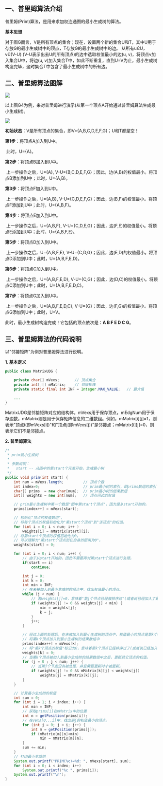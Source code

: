 ## 一、普里姆算法介绍

普里姆(Prim)算法，是用来求加权连通图的最小生成树的算法。

**基本思想** 

对于图G而言，V是所有顶点的集合；现在，设置两个新的集合U和T，其中U用于存放G的最小生成树中的顶点，T存放G的最小生成树中的边。 从所有uЄU，vЄ(V-U) (V-U表示出去U的所有顶点)的边中选取权值最小的边(u, v)，将顶点v加入集合U中，将边(u, v)加入集合T中，如此不断重复，直到U=V为止，最小生成树构造完毕，这时集合T中包含了最小生成树中的所有边。

## 二、普里姆算法图解

![](https://github.com/wangkuiwu/datastructs_and_algorithm/blob/master/pictures/graph/prim/01.jpg?raw=true&_=3711510)

以上图G4为例，来对普里姆进行演示(从第一个顶点A开始通过普里姆算法生成最小生成树)。

![](https://github.com/wangkuiwu/datastructs_and_algorithm/blob/master/pictures/graph/prim/02.jpg?raw=true&_=3711510)

**初始状态**：V是所有顶点的集合，即V={A,B,C,D,E,F,G}；U和T都是空！ 

**第1步**：将顶点A加入到U中。

 
​    此时，U={A}。 

**第2步**：将顶点B加入到U中。 

​    上一步操作之后，U={A}, V-U={B,C,D,E,F,G}；因此，边(A,B)的权值最小。将顶点B添加到U中；此时，U={A,B}。 

**第3步**：将顶点F加入到U中。 

​    上一步操作之后，U={A,B}, V-U={C,D,E,F,G}；因此，边(B,F)的权值最小。将顶点F添加到U中；此时，U={A,B,F}。 

**第4步**：将顶点E加入到U中。 

​    上一步操作之后，U={A,B,F}, V-U={C,D,E,G}；因此，边(F,E)的权值最小。将顶点E添加到U中；此时，U={A,B,F,E}。 

**第5步**：将顶点D加入到U中。 

​    上一步操作之后，U={A,B,F,E}, V-U={C,D,G}；因此，边(E,D)的权值最小。将顶点D添加到U中；此时，U={A,B,F,E,D}。 

**第6步**：将顶点C加入到U中。 

​    上一步操作之后，U={A,B,F,E,D}, V-U={C,G}；因此，边(D,C)的权值最小。将顶点C添加到U中；此时，U={A,B,F,E,D,C}。 

**第7步**：将顶点G加入到U中。 

​    上一步操作之后，U={A,B,F,E,D,C}, V-U={G}；因此，边(F,G)的权值最小。将顶点G添加到U中；此时，U=V。

此时，最小生成树构造完成！它包括的顶点依次是：**A B F E D C G**。

## 三、普里姆算法的代码说明

以"邻接矩阵"为例对普里姆算法进行说明。

**1. 基本定义**

```java
public class MatrixUDG {

    private char[] mVexs;       // 顶点集合
    private int[][] mMatrix;    // 邻接矩阵
    private static final int INF = Integer.MAX_VALUE;   // 最大值

    ...
}
```

MatrixUDG是邻接矩阵对应的结构体。mVexs用于保存顶点，mEdgNum用于保存边数，mMatrix则是用于保存矩阵信息的二维数组。例如，mMatrix[i][j]=1，则表示"顶点i(即mVexs[i])"和"顶点j(即mVexs[j])"是邻接点；mMatrix[i][j]=0，则表示它们不是邻接点。

**2. 普里姆算法**

```java
/*
 * prim最小生成树
 *
 * 参数说明：
 *   start -- 从图中的第start个元素开始，生成最小树
 */
public void prim(int start) {
    int num = mVexs.length;         // 顶点个数
    int index=0;                    // prim最小树的索引，即prims数组的索引
    char[] prims  = new char[num];  // prim最小树的结果数组
    int[] weights = new int[num];   // 顶点间边的权值

    // prim最小生成树中第一个数是"图中第start个顶点"，因为是从start开始的。
    prims[index++] = mVexs[start];

    // 初始化"顶点的权值数组"，
    // 将每个顶点的权值初始化为"第start个顶点"到"该顶点"的权值。
    for (int i = 0; i < num; i++ )
        weights[i] = mMatrix[start][i];
    // 将第start个顶点的权值初始化为0。
    // 可以理解为"第start个顶点到它自身的距离为0"。
    weights[start] = 0;

    for (int i = 0; i < num; i++) {
        // 由于从start开始的，因此不需要再对第start个顶点进行处理。
        if(start == i)
            continue;

        int j = 0;
        int k = 0;
        int min = INF;
        // 在未被加入到最小生成树的顶点中，找出权值最小的顶点。
        while (j < num) {
            // 若weights[j]=0，意味着"第j个节点已经被排序过"(或者说已经加入了最小生成树中)。
            if (weights[j] != 0 && weights[j] < min) {
                min = weights[j];
                k = j;
            }
            j++;
        }

        // 经过上面的处理后，在未被加入到最小生成树的顶点中，权值最小的顶点是第k个顶点。
        // 将第k个顶点加入到最小生成树的结果数组中
        prims[index++] = mVexs[k];
        // 将"第k个顶点的权值"标记为0，意味着第k个顶点已经排序过了(或者说已经加入了最小树结果中)。
        weights[k] = 0;
        // 当第k个顶点被加入到最小生成树的结果数组中之后，更新其它顶点的权值。
        for (j = 0 ; j < num; j++) {
            // 当第j个节点没有被处理，并且需要更新时才被更新。
            if (weights[j] != 0 && mMatrix[k][j] < weights[j])
                weights[j] = mMatrix[k][j];
        }
    }

    // 计算最小生成树的权值
    int sum = 0;
    for (int i = 1; i < index; i++) {
        int min = INF;
        // 获取prims[i]在mMatrix中的位置
        int n = getPosition(prims[i]);
        // 在vexs[0...i]中，找出到j的权值最小的顶点。
        for (int j = 0; j < i; j++) {
            int m = getPosition(prims[j]);
            if (mMatrix[m][n]<min)
                min = mMatrix[m][n];
        }
        sum += min;
    }
    // 打印最小生成树
    System.out.printf("PRIM(%c)=%d: ", mVexs[start], sum);
    for (int i = 0; i < index; i++)
        System.out.printf("%c ", prims[i]);
    System.out.printf("\n");
}
```